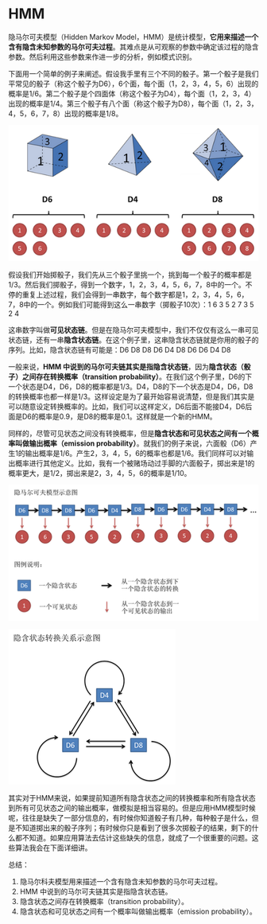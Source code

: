 # HMM

隐马尔可夫模型（Hidden Markov Model，HMM）是统计模型，**它用来描述一个含有隐含未知参数的马尔可夫过程**。其难点是从可观察的参数中确定该过程的隐含参数。然后利用这些参数来作进一步的分析，例如模式识别。

下面用一个简单的例子来阐述。假设我手里有三个不同的骰子。第一个骰子是我们平常见的骰子（称这个骰子为D6），6个面，每个面（1，2，3，4，5，6）出现的概率是1/6。第二个骰子是个四面体（称这个骰子为D4），每个面（1，2，3，4）出现的概率是1/4。第三个骰子有八个面（称这个骰子为D8），每个面（1，2，3，4，5，6，7，8）出现的概率是1/8。

![](1.png)

假设我们开始掷骰子，我们先从三个骰子里挑一个，挑到每一个骰子的概率都是1/3。然后我们掷骰子，得到一个数字，1，2，3，4，5，6，7，8中的一个。不停的重复上述过程，我们会得到一串数字，每个数字都是1，2，3，4，5，6，7，8中的一个。例如我们可能得到这么一串数字（掷骰子10次）：1 6 3 5 2 7 3 5 2 4

这串数字叫做**可见状态链**。但是在隐马尔可夫模型中，我们不仅仅有这么一串可见状态链，还有一串**隐含状态链**。在这个例子里，这串隐含状态链就是你用的骰子的序列。比如，隐含状态链有可能是：D6 D8 D8 D6 D4 D8 D6 D6 D4 D8

一般来说，**HMM 中说到的马尔可夫链其实是指隐含状态链**，因为**隐含状态（骰子）之间存在转换概率（transition probability）**。在我们这个例子里，D6的下一个状态是D4，D6，D8的概率都是1/3。D4，D8的下一个状态是D4，D6，D8的转换概率也都一样是1/3。这样设定是为了最开始容易说清楚，但是我们其实是可以随意设定转换概率的。比如，我们可以这样定义，D6后面不能接D4，D6后面是D6的概率是0.9，是D8的概率是0.1。这样就是一个新的HMM。

同样的，尽管可见状态之间没有转换概率，但是**隐含状态和可见状态之间有一个概率叫做输出概率（emission probability）**。就我们的例子来说，六面骰（D6）产生1的输出概率是1/6。产生2，3，4，5，6的概率也都是1/6。我们同样可以对输出概率进行其他定义。比如，我有一个被赌场动过手脚的六面骰子，掷出来是1的概率更大，是1/2，掷出来是2，3，4，5，6的概率是1/10。

![](2.png)

![](3.png)

其实对于HMM来说，如果提前知道所有隐含状态之间的转换概率和所有隐含状态到所有可见状态之间的输出概率，做模拟是相当容易的。但是应用HMM模型时候呢，往往是缺失了一部分信息的，有时候你知道骰子有几种，每种骰子是什么，但是不知道掷出来的骰子序列；有时候你只是看到了很多次掷骰子的结果，剩下的什么都不知道。如果应用算法去估计这些缺失的信息，就成了一个很重要的问题。这些算法我会在下面详细讲。

总结：
1. 隐马尔科夫模型用来描述一个含有隐含未知参数的马尔可夫过程。
2. HMM 中说到的马尔可夫链其实是指隐含状态链。
3. 隐含状态之间存在转换概率（transition probability）。
4. 隐含状态和可见状态之间有一个概率叫做输出概率（emission probability）。
